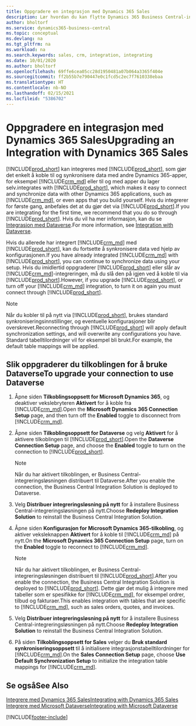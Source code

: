 ```yaml
---
title: Oppgradere en integrasjon med Dynamics 365 Sales
description: Lær hvordan du kan flytte Dynamics 365 Business Central-integrasjonen med Dynamics 365 Sales til den nyeste versjonen.
author: bholtorf
ms.service: dynamics365-business-central
ms.topic: conceptual
ms.devlang: na
ms.tgt_pltfrm: na
ms.workload: na
ms.search.keywords: sales, crm, integration, integrating
ms.date: 10/01/2020
ms.author: bholtorf
ms.openlocfilehash: 69ffe6cea05cc28d1950481a07b064a3365f404e
ms.sourcegitcommit: ff2b55b7e790447e0c1fcd5c2ec7f7610338ebaa
ms.translationtype: HT
ms.contentlocale: nb-NO
ms.lasthandoff: 02/15/2021
ms.locfileid: "5386702"
---
```

# <a name="upgrading-an-integration-with-dynamics-365-sales"></a><span data-ttu-id="87d68-103">Oppgradere en integrasjon med Dynamics 365 Sales</span><span class="sxs-lookup"><span data-stu-id="87d68-103">Upgrading an Integration with Dynamics 365 Sales</span></span>
[!INCLUDE[prod_short](includes/prod_short.md)] <span data-ttu-id="87d68-104">kan integreres med [!INCLUDE[prod_short](includes/cds_long_md.md)], som gjør det enkelt å koble til og synkronisere data med andre Dynamics 365-apper, for eksempel [!INCLUDE[crm_md](includes/crm_md.md)] eller til og med apper du lager selv.</span><span class="sxs-lookup"><span data-stu-id="87d68-104">integrates with [!INCLUDE[prod_short](includes/cds_long_md.md)], which makes it easy to connect and synchronize data with other Dynamics 365 applications, such as [!INCLUDE[crm_md](includes/crm_md.md)], or even apps that you build yourself.</span></span> <span data-ttu-id="87d68-105">Hvis du integrerer for første gang, anbefales det at du gjør det via [!INCLUDE[prod_short](includes/cds_long_md.md)].</span><span class="sxs-lookup"><span data-stu-id="87d68-105">If you are integrating for the first time, we recommend that you do so through [!INCLUDE[prod_short](includes/cds_long_md.md)].</span></span> <span data-ttu-id="87d68-106">Hvis du vil ha mer informasjon, kan du se [Integrasjon med Dataverse](admin-common-data-service.md).</span><span class="sxs-lookup"><span data-stu-id="87d68-106">For more information, see [Integration with Dataverse](admin-common-data-service.md).</span></span>

<span data-ttu-id="87d68-107">Hvis du allerede har integrert [!INCLUDE[crm_md](includes/crm_md.md)] med [!INCLUDE[prod_short](includes/prod_short.md)], kan du fortsette å synkronisere data ved hjelp av konfigurasjonen.</span><span class="sxs-lookup"><span data-stu-id="87d68-107">If you have already integrated [!INCLUDE[crm_md](includes/crm_md.md)] with [!INCLUDE[prod_short](includes/prod_short.md)], you can continue to synchronize data using your setup.</span></span> <span data-ttu-id="87d68-108">Hvis du imidlertid oppgraderer [!INCLUDE[prod_short](includes/prod_short.md)] eller slår av [!INCLUDE[crm_md](includes/crm_md.md)]-integreringen, må du slå den på igjen ved å koble til via [!INCLUDE[prod_short](includes/cds_long_md.md)].</span><span class="sxs-lookup"><span data-stu-id="87d68-108">However, if you upgrade [!INCLUDE[prod_short](includes/prod_short.md)], or turn off your [!INCLUDE[crm_md](includes/crm_md.md)] integration, to turn it on again you must connect through [!INCLUDE[prod_short](includes/cds_long_md.md)].</span></span> 

> [!NOTE]
> <span data-ttu-id="87d68-109">Når du kobler til på nytt via [!INCLUDE[prod_short](includes/cds_long_md.md)], brukes standard synkroniseringsinnstillinger, og eventuelle konfigurasjoner blir overskrevet.</span><span class="sxs-lookup"><span data-stu-id="87d68-109">Reconnecting through [!INCLUDE[prod_short](includes/cds_long_md.md)] will apply default synchronization settings, and will overwrite any configurations you have.</span></span> <span data-ttu-id="87d68-110">Standard tabelltilordninger vil for eksempel bli brukt.</span><span class="sxs-lookup"><span data-stu-id="87d68-110">For example, the default table mappings will be applied.</span></span>

## <a name="to-upgrade-your-connection-to-use-dataverse"></a><span data-ttu-id="87d68-111">Slik oppgraderer du tilkoblingen for å bruke Dataverse</span><span class="sxs-lookup"><span data-stu-id="87d68-111">To upgrade your connection to use Dataverse</span></span>
1. <span data-ttu-id="87d68-112">Åpne siden **Tilkoblingsoppsett for Microsoft Dynamics 365**, og deaktiver vekslebryteren **Aktivert** for å koble fra [!INCLUDE[crm_md](includes/crm_md.md)].</span><span class="sxs-lookup"><span data-stu-id="87d68-112">Open the **Microsoft Dynamics 365 Connection Setup** page, and then turn off the **Enabled** toggle to disconnect from [!INCLUDE[crm_md](includes/crm_md.md)].</span></span>
2. <span data-ttu-id="87d68-113">Åpne siden **Tilkoblingsoppsett for Dataverse** og velg **Aktivert** for å aktivere tilkoblingen til [!INCLUDE[prod_short](includes/cds_long_md.md)].</span><span class="sxs-lookup"><span data-stu-id="87d68-113">Open the **Dataverse Connection Setup** page, and choose the **Enabled** toggle to turn on the connection to [!INCLUDE[prod_short](includes/cds_long_md.md)].</span></span>
  
   > [!NOTE]
   > <span data-ttu-id="87d68-114">Når du har aktivert tilkoblingen, er Business Central-integreringsløsningen distribuert til Dataverse.</span><span class="sxs-lookup"><span data-stu-id="87d68-114">After you enable the connection, the Business Central Integration Solution is deployed to Dataverse.</span></span>
3. <span data-ttu-id="87d68-115">Velg **Distribuer integreringsløsning på nytt** for å installere Business Central-integreringsløsningen på nytt.</span><span class="sxs-lookup"><span data-stu-id="87d68-115">Choose **Redeploy Integration Solution** to reinstall the Business Central Integration Solution.</span></span>
4. <span data-ttu-id="87d68-116">Åpne siden **Konfigurasjon for Microsoft Dynamics 365-tilkobling**, og aktiver veksleknappen **Aktivert** for å koble til [!INCLUDE[crm_md](includes/crm_md.md)] på nytt.</span><span class="sxs-lookup"><span data-stu-id="87d68-116">On the **Microsoft Dynamics 365 Connection Setup** page, turn on the **Enabled** toggle to reconnect to [!INCLUDE[crm_md](includes/crm_md.md)].</span></span>
  
   > [!NOTE]
   > <span data-ttu-id="87d68-117">Når du har aktivert tilkoblingen, er Business Central-integreringsløsningen distribuert til [!INCLUDE[prod_short](includes/prod_short.md)].</span><span class="sxs-lookup"><span data-stu-id="87d68-117">After you enable the connection, the Business Central Integration Solution is deployed to [!INCLUDE[prod_short](includes/prod_short.md)].</span></span> <span data-ttu-id="87d68-118">Dette gjør det mulig å integrere med tabeller som er spesifikke for [!INCLUDE[crm_md](includes/crm_md.md)], for eksempel ordrer, tilbud og fakturaer.</span><span class="sxs-lookup"><span data-stu-id="87d68-118">This enables integration with tables that are specific to [!INCLUDE[crm_md](includes/crm_md.md)], such as sales orders, quotes, and invoices.</span></span>
5. <span data-ttu-id="87d68-119">Velg **Distribuer integreringsløsning på nytt** for å installere Business Central-integreringsløsningen på nytt.</span><span class="sxs-lookup"><span data-stu-id="87d68-119">Choose **Redeploy Integration Solution** to reinstall the Business Central Integration Solution.</span></span>
6. <span data-ttu-id="87d68-120">På siden **Tilkoblingsoppsett for Sales** velger du **Bruk standard synkroniseringsoppsett** til å initialisere integrasjonstabelltilordninger for [!INCLUDE[crm_md](includes/crm_md.md)].</span><span class="sxs-lookup"><span data-stu-id="87d68-120">On the **Sales Connection Setup** page, choose **Use Default Synchronization Setup** to initialize the integration table mappings for [!INCLUDE[crm_md](includes/crm_md.md)].</span></span>

## <a name="see-also"></a><span data-ttu-id="87d68-121">Se også</span><span class="sxs-lookup"><span data-stu-id="87d68-121">See Also</span></span>
[<span data-ttu-id="87d68-122">Integrere med Dynamics 365 Sales</span><span class="sxs-lookup"><span data-stu-id="87d68-122">Integrating with Dynamics 365 Sales</span></span>](admin-prepare-dynamics-365-for-sales-for-integration.md)  
[<span data-ttu-id="87d68-123">Integrere med Microsoft Dataverse</span><span class="sxs-lookup"><span data-stu-id="87d68-123">Integrating with Microsoft Dataverse</span></span>](admin-common-data-service.md)


[!INCLUDE[footer-include](includes/footer-banner.md)]